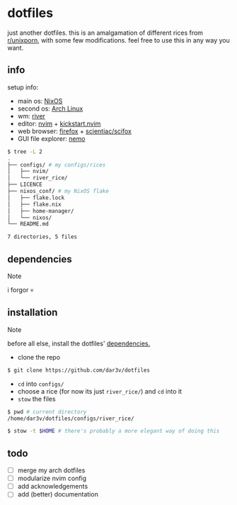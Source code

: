 # dotfiles
just another dotfiles.
this is an amalgamation of different rices from [r/unixporn](https://www.reddit.com),
with some few modifications.
feel free to use this in any way you want.

<!--  TODO: add screenshots here  -->

## info
setup info:
- main os: [NixOS](https://nixos.org/)
- second os: [Arch Linux](https://archlinux.org)
- wm: [river](https://codeberg.org/river/river)
- editor: [nvim](https://neovim.io) + [kickstart.nvim](https://github.com/nvim-lua/kickstart.nvim)
- web browser: [firefox](https://www.mozilla.org/en-US/firefox/new/) + [scientiac/scifox](https://github.com/scientiac/scifox)
- GUI file explorer: [nemo](https://github.com/linuxmint/nemo)

```sh
$ tree -L 2
.
├── configs/ # my configs/rices
│   ├── nvim/
│   └── river_rice/
├── LICENCE
├── nixos_conf/ # my NixOS flake
│   ├── flake.lock
│   ├── flake.nix
│   ├── home-manager/
│   └── nixos/
└── README.md

7 directories, 5 files
```
## dependencies
>[!NOTE]
>
> i forgor 💀

## installation
>[!NOTE]
>
> before all else, install the dotfiles' [dependencies.](#dependencies)

- clone the repo
```sh
$ git clone https://github.com/dar3v/dotfiles
```
- `cd` into `configs/`
- choose a rice (for now its just `river_rice/`) and `cd` into it
- `stow` the files

```sh
$ pwd # current directory
/home/dar3v/dotfiles/configs/river_rice/

$ stow -t $HOME # there's probably a more elegant way of doing this
```

## todo
- [ ] merge my arch dotfiles
- [ ] modularize nvim config
- [ ] add acknowledgements
- [ ] add (better) documentation
